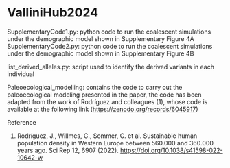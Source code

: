 # ValliniHub2024

SupplementaryCode1.py: python code to run the coalescent simulations under the demographic model shown in Supplementary Figure 4A
SupplementaryCode2.py: python code to run the coalescent simulations under the demographic model shown in Supplementary Figure 4B

list_derived_alleles.py: script used to identify the derived variants in each individual

Paleoecological_modelling: contains the code to carry out the paleoecological modeling presented in the paper, the code has been adapted from the work of Rodríguez and colleagues (1), whose code is available at the following link (https://zenodo.org/records/6045917)
 
 
 
Reference 
1. Rodríguez, J., Willmes, C., Sommer, C. et al. Sustainable human population density in Western Europe between 560.000 and 360.000 years ago. Sci Rep 12, 6907 (2022). https://doi.org/10.1038/s41598-022-10642-w

